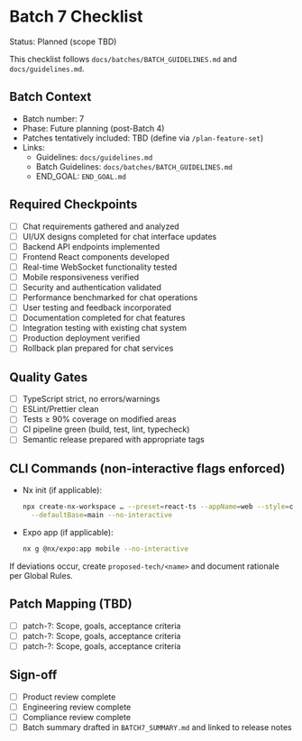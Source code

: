 # Batch 7 Checklist

Status: Planned (scope TBD)

This checklist follows `docs/batches/BATCH_GUIDELINES.md` and `docs/guidelines.md`.

## Batch Context
- Batch number: 7
- Phase: Future planning (post-Batch 4)
- Patches tentatively included: TBD (define via `/plan-feature-set`)
- Links:
  - Guidelines: `docs/guidelines.md`
  - Batch Guidelines: `docs/batches/BATCH_GUIDELINES.md`
  - END_GOAL: `END_GOAL.md`

## Required Checkpoints
- [ ] Chat requirements gathered and analyzed
- [ ] UI/UX designs completed for chat interface updates
- [ ] Backend API endpoints implemented
- [ ] Frontend React components developed
- [ ] Real-time WebSocket functionality tested
- [ ] Mobile responsiveness verified
- [ ] Security and authentication validated
- [ ] Performance benchmarked for chat operations
- [ ] User testing and feedback incorporated
- [ ] Documentation completed for chat features
- [ ] Integration testing with existing chat system
- [ ] Production deployment verified
- [ ] Rollback plan prepared for chat services

## Quality Gates
- [ ] TypeScript strict, no errors/warnings
- [ ] ESLint/Prettier clean
- [ ] Tests ≥ 90% coverage on modified areas
- [ ] CI pipeline green (build, test, lint, typecheck)
- [ ] Semantic release prepared with appropriate tags

## CLI Commands (non-interactive flags enforced)
- Nx init (if applicable):
  ```bash
  npx create-nx-workspace … --preset=react-ts --appName=web --style=css \
    --defaultBase=main --no-interactive
  ```
- Expo app (if applicable):
  ```bash
  nx g @nx/expo:app mobile --no-interactive
  ```

If deviations occur, create `proposed-tech/<name>` and document rationale per Global Rules.

## Patch Mapping (TBD)
- [ ] patch-?: Scope, goals, acceptance criteria
- [ ] patch-?: Scope, goals, acceptance criteria
- [ ] patch-?: Scope, goals, acceptance criteria

## Sign-off
- [ ] Product review complete
- [ ] Engineering review complete
- [ ] Compliance review complete
- [ ] Batch summary drafted in `BATCH7_SUMMARY.md` and linked to release notes
